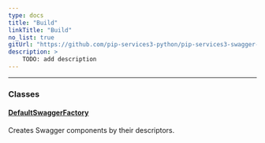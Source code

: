 ```yaml
---
type: docs
title: "Build"
linkTitle: "Build"
no_list: true
gitUrl: "https://github.com/pip-services3-python/pip-services3-swagger-python"
description: >
    TODO: add description
---
```

---

<div class="module-body"> 

### Classes

#### [DefaultSwaggerFactory](default_swagger_factory)
Creates Swagger components by their descriptors.

</div>
